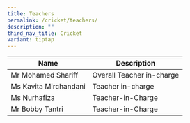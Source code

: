 ```yaml
---
title: Teachers
permalink: /cricket/teachers/
description: ""
third_nav_title: Cricket
variant: tiptap
---
```

<table>
<thead>
  <tr>
    <th>Name</th>
    <th>Description</th>
  </tr>
</thead>
<tbody>
  <tr>
    <td>Mr Mohamed Shariff</td>
    <td>Overall Teacher in-charge</td>
  </tr>

  <tr>
    <td>Ms Kavita Mirchandani</td>
    <td>Teacher in-charge</td>
  </tr>
  <tr>
    <td>Ms Nurhafiza</td>
    <td>Teacher-in-Charge</td>
  </tr>
	<tr>
    <td>Mr Bobby Tantri</td>
    <td>Teacher-in-Charge</td>
  </tr>
</tbody>
</table>